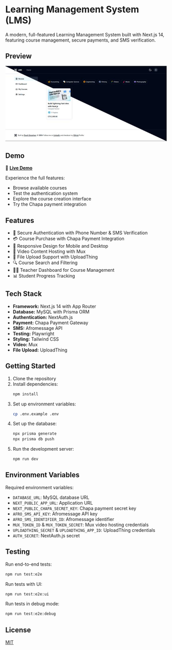 # Learning Management System (LMS)

A modern, full-featured Learning Management System built with Next.js 14, featuring course management, secure payments, and SMS verification.

## Preview

![LMS Preview](.github/assets/preview.jpg)

## Demo

🔗 **[Live Demo](https://dave-lms.vercel.app)**

Experience the full features:
- Browse available courses
- Test the authentication system
- Explore the course creation interface
- Try the Chapa payment integration

## Features

- 🔐 Secure Authentication with Phone Number & SMS Verification
- 💳 Course Purchase with Chapa Payment Integration
- 📱 Responsive Design for Mobile and Desktop
- 🎥 Video Content Hosting with Mux
- 📁 File Upload Support with UploadThing
- 🔍 Course Search and Filtering
- 👨‍🏫 Teacher Dashboard for Course Management
- 📊 Student Progress Tracking

## Tech Stack

- **Framework:** Next.js 14 with App Router
- **Database:** MySQL with Prisma ORM
- **Authentication:** NextAuth.js
- **Payment:** Chapa Payment Gateway
- **SMS:** Afromessage API
- **Testing:** Playwright
- **Styling:** Tailwind CSS
- **Video:** Mux
- **File Upload:** UploadThing

## Getting Started

1. Clone the repository
2. Install dependencies:
   ```bash
   npm install
   ```
3. Set up environment variables:
   ```bash
   cp .env.example .env
   ```
4. Set up the database:
   ```bash
   npx prisma generate
   npx prisma db push
   ```
5. Run the development server:
   ```bash
   npm run dev
   ```

## Environment Variables

Required environment variables:
- `DATABASE_URL`: MySQL database URL
- `NEXT_PUBLIC_APP_URL`: Application URL
- `NEXT_PUBLIC_CHAPA_SECRET_KEY`: Chapa payment secret key
- `AFRO_SMS_API_KEY`: Afromessage API key
- `AFRO_SMS_IDENTIFIER_ID`: Afromessage identifier
- `MUX_TOKEN_ID` & `MUX_TOKEN_SECRET`: Mux video hosting credentials
- `UPLOADTHING_SECRET` & `UPLOADTHING_APP_ID`: UploadThing credentials
- `AUTH_SECRET`: NextAuth.js secret

## Testing

Run end-to-end tests:
```bash
npm run test:e2e
```

Run tests with UI:
```bash
npm run test:e2e:ui
```

Run tests in debug mode:
```bash
npm run test:e2e:debug
```

## License

[MIT](https://choosealicense.com/licenses/mit/)

